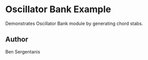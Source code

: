 # Oscillator Bank Example

Demonstrates Oscillator Bank module by generating chord stabs.

## Author

Ben Sergentanis
